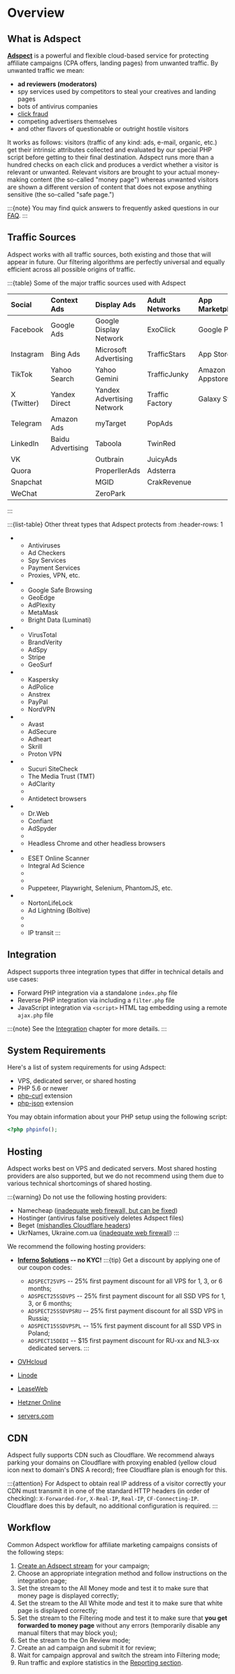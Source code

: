 # Overview

## What is Adspect

[**Adspect**](https://www.adspect.io/) is a powerful and flexible cloud-based service for protecting affiliate campaigns
(CPA offers, landing pages) from unwanted traffic.  By unwanted traffic we mean:

* **ad reviewers (moderators)**
* spy services used by competitors to steal your creatives and landing pages
* bots of antivirus companies
* [click fraud](https://en.wikipedia.org/wiki/Click_fraud)
* competing advertisers themselves
* and other flavors of questionable or outright hostile visitors

It works as follows: visitors (traffic of any kind: ads, e-mail, organic, etc.) get their intrinsic attributes collected
and evaluated by our special PHP script before getting to their final destination.  Adspect runs more than a hundred checks
on each click and produces a verdict whether a visitor is relevant or unwanted.  Relevant visitors are brought to
your actual money-making content (the so-called "money page") whereas unwanted visitors are shown a different version
of content that does not expose anything sensitive (the so-called "safe page.")

:::{note}
You may find quick answers to frequently asked questions in our [FAQ](https://www.adspect.io/faq).
:::

## Traffic Sources

Adspect works with all traffic sources, both existing and those that will appear in future.  Our filtering algorithms are perfectly
universal and equally efficient across all possible origins of traffic.

:::{table} Some of the major traffic sources used with Adspect

| Social      | Context Ads       | Display Ads                | Adult Networks  | App Marketplaces |
|:------------|:------------------|:---------------------------|:----------------|:-----------------|
| Facebook    | Google Ads        | Google Display Network     | ExoClick        | Google Play      |
| Instagram   | Bing Ads          | Microsoft Advertising      | TrafficStars    | App Store        |
| TikTok      | Yahoo Search      | Yahoo Gemini               | TrafficJunky    | Amazon Appstore  |
| X (Twitter) | Yandex Direct     | Yandex Advertising Network | Traffic Factory | Galaxy Store     |
| Telegram    | Amazon Ads        | myTarget                   | PopAds          |                  |
| LinkedIn    | Baidu Advertising | Taboola                    | TwinRed         |                  |
| VK          |                   | Outbrain                   | JuicyAds        |                  |
| Quora       |                   | ProperllerAds              | Adsterra        |                  |
| Snapchat    |                   | MGID                       | CrakRevenue     |                  |
| WeChat      |                   | ZeroPark                   |                 |                  |
:::

:::{list-table} Other threat types that Adspect protects from
:header-rows: 1

* - Antiviruses
  - Ad Checkers
  - Spy Services
  - Payment Services
  - Proxies, VPN, etc.

* - Google Safe Browsing
  - GeoEdge
  - AdPlexity
  - MetaMask
  - Bright Data (Luminati)

* - VirusTotal
  - BrandVerity
  - AdSpy
  - Stripe
  - GeoSurf

* - Kaspersky
  - AdPolice
  - Anstrex
  - PayPal
  - NordVPN

* - Avast
  - AdSecure
  - Adheart
  - Skrill
  - Proton VPN

* - Sucuri SiteCheck
  - The Media Trust (TMT)
  - AdClarity
  -
  - Antidetect browsers

* - Dr.Web
  - Confiant
  - AdSpyder
  -
  - Headless Chrome and other headless browsers

* - ESET Online Scanner
  - Integral Ad Science
  -
  -
  - Puppeteer, Playwright, Selenium, PhantomJS, etc.

* - NortonLifeLock
  - Ad Lightning (Boltive)
  -
  -
  - IP transit
:::

## Integration

Adspect supports three integration types that differ in technical details and use cases:

* Forward PHP integration via a standalone `index.php` file
* Reverse PHP integration via including a `filter.php` file
* JavaScript integration via `<script>` HTML tag embedding using a remote `ajax.php` file

:::{note}
See the [Integration](integration.md) chapter for more details.
:::

## System Requirements

Here's a list of system requirements for using Adspect:

* VPS, dedicated server, or shared hosting
* PHP 5.6 or newer
* [php-curl](https://www.php.net/manual/en/book.curl.php) extension
* [php-json](https://www.php.net/manual/en/book.json.php) extension

You may obtain information about your PHP setup using the following script:

```php
<?php phpinfo();
```

## Hosting

Adspect works best on VPS and dedicated servers.  Most shared hosting providers are also supported, but we do not
recommend using them due to various technical shortcomings of shared hosting.

:::{warning}
Do not use the following hosting providers:

* Namecheap ([inadequate web firewall, but can be fixed](troubleshooting.md#forbidden-error-403))
* Hostinger (antivirus false positively deletes Adspect files)
* Beget ([mishandles Cloudflare headers](troubleshooting.md#clicks-tagged-cloudflare))
* UkrNames, Ukraine.com.ua ([inadequate web firewall](troubleshooting.md#forbidden-error-403))
:::

We recommend the following hosting providers:

* **[Inferno Solutions](https://cp.inferno.name/aff.php?aff=2952) -- no KYC!**
  :::{tip}
  Get a discount by applying one of our coupon codes:

  * `ADSPECT25VPS` -- 25% first payment discount for all VPS for 1, 3, or 6 months;
  * `ADSPECT25SSDVPS` -- 25% first payment discount for all SSD VPS for 1, 3, or 6 months;
  * `ADSPECT25SSDVPSRU` -- 25% first payment discount for all SSD VPS in Russia;
  * `ADSPECT15SSDVPSPL` -- 15% first payment discount for all SSD VPS in Poland;
  * `ADSPECT15DEDI` -- $15 first payment discount for RU-xx and NL3-xx dedicated servers.
  :::
* [OVHcloud](https://www.ovhcloud.com/)
* [Linode](https://www.linode.com/)
* [LeaseWeb](https://www.leaseweb.com/)
* [Hetzner Online](https://www.hetzner.com/)
* [servers.com](https://www.servers.com/)

## CDN

Adspect fully supports CDN such as Cloudflare.  We recommend always parking your domains on Cloudflare with
proxying enabled (yellow cloud icon next to domain's DNS A record); free Cloudflare plan is enough for this.

:::{attention}
For Adspect to obtain real IP address of a visitor correctly your CDN must transmit it in one of the standard HTTP headers
(in order of checking): `X-Forwarded-For`, `X-Real-IP`, `Real-IP`, `CF-Connecting-IP`.  Cloudflare does this by default,
no additional configuration is required.
:::

## Workflow

Common Adspect workflow for affiliate marketing campaigns consists of the following steps:

1. [Create an Adspect stream](streams.md) for your campaign;
2. Choose an appropriate integration method and follow instructions on the integration page;
3. Set the stream to the All Money mode and test it to make sure that money page is displayed correctly;
4. Set the stream to the All White mode and test it to make sure that white page is displayed correctly;
5. Set the stream to the Filtering mode and test it to make sure that **you get forwarded to money page**
   without any errors (temporarily disable any manual filters that may block you);
6. Set the stream to the On Review mode;
7. Create an ad campaign and submit it for review;
8. Wait for campaign approval and switch the stream into Filtering mode;
9. Run traffic and explore statistics in the [Reporting section](reporting.md).
